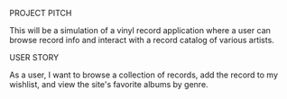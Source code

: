 PROJECT PITCH

This will be a simulation of a vinyl record application where a user can browse record info and interact with a record catalog of various artists.

USER STORY

As a user, I want to browse a collection of records, add the record to my wishlist, and view the site's favorite albums by genre.